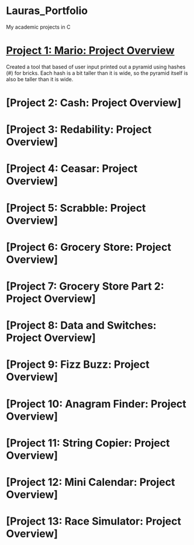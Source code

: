 # Lauras_Portfolio
My academic projects in C

# [Project 1: Mario: Project Overview](https://github.com/code50/98297122/blob/68bcdea80e02ca0ed9bf4b15f7dce6fdb2328af5/mario-less/mario.c)
Created a tool that based of user input printed out a pyramid using hashes (#) for bricks. Each hash is a bit taller than it is wide, so the pyramid itself is also be taller than it is wide. 

# [Project 2: Cash: Project Overview]

# [Project 3: Redability: Project Overview]

# [Project 4: Ceasar: Project Overview]

# [Project 5: Scrabble: Project Overview]

# [Project 6: Grocery Store: Project Overview]

# [Project 7: Grocery Store Part 2: Project Overview]

# [Project 8: Data and Switches: Project Overview]

# [Project 9: Fizz Buzz: Project Overview]

# [Project 10: Anagram Finder: Project Overview]

# [Project 11: String Copier: Project Overview]

# [Project 12: Mini Calendar: Project Overview]

# [Project 13: Race Simulator: Project Overview]
